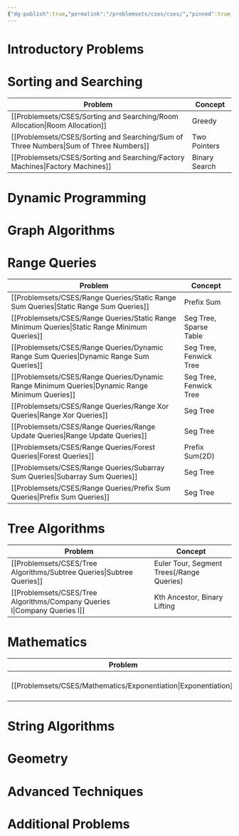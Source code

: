 ```yaml
---
{"dg-publish":true,"permalink":"/problemsets/cses/cses/","pinned":true,"created":"2023-10-26T06:59:24.295+05:30","updated":"2023-11-12T14:28:19.782+05:30"}
---
```


# Introductory Problems
# Sorting and Searching
| Problem | Concept |
|--------- |---------|
|[[Problemsets/CSES/Sorting and Searching/Room Allocation\|Room Allocation]]| Greedy |
|[[Problemsets/CSES/Sorting and Searching/Sum of Three Numbers\|Sum of Three Numbers]]| Two Pointers|
|[[Problemsets/CSES/Sorting and Searching/Factory Machines\|Factory Machines]]| Binary Search|
# Dynamic Programming
# Graph Algorithms
# Range Queries
|Problem|Concept|
|---|---|
|[[Problemsets/CSES/Range Queries/Static Range Sum Queries\|Static Range Sum Queries]]|Prefix Sum|
|[[Problemsets/CSES/Range Queries/Static Range Minimum Queries\|Static Range Minimum Queries]]|Seg Tree, Sparse Table|
|[[Problemsets/CSES/Range Queries/Dynamic Range Sum Queries\|Dynamic Range Sum Queries]]|Seg Tree, Fenwick Tree|
|[[Problemsets/CSES/Range Queries/Dynamic Range Minimum Queries\|Dynamic Range Minimum Queries]]|Seg Tree, Fenwick Tree|
|[[Problemsets/CSES/Range Queries/Range Xor Queries\|Range Xor Queries]]|Seg Tree|
|[[Problemsets/CSES/Range Queries/Range Update Queries\|Range Update Queries]]|Seg Tree|
|[[Problemsets/CSES/Range Queries/Forest Queries\|Forest Queries]]|Prefix Sum(2D)|
|[[Problemsets/CSES/Range Queries/Subarray Sum Queries\|Subarray Sum Queries]]|Seg Tree|
|[[Problemsets/CSES/Range Queries/Prefix Sum Queries\|Prefix Sum Queries]]|Seg Tree|

# Tree Algorithms
|Problem|Concept|
|---|---|
|[[Problemsets/CSES/Tree Algorithms/Subtree Queries\|Subtree Queries]]|Euler Tour, Segment Trees(/Range Queries)|
|[[Problemsets/CSES/Tree Algorithms/Company Queries I\|Company Queries I]]|Kth Ancestor, Binary Lifting|
# Mathematics
| Problem | Concept |
|--------- |---------|
|[[Problemsets/CSES/Mathematics/Exponentiation\|Exponentiation]]| [[Algorithms/Binary Exponentiation\|Binary Exponentiation]] |

# String Algorithms
# Geometry
# Advanced Techniques
# Additional Problems